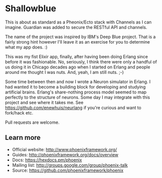 # Shallowblue

This is about as standard as a Pheonix/Ecto stack with Channels as I can imagine.  Guardian was added to secure the RESTful API and channels.

The name of the project was inspired by IBM's Deep Blue project.  That is a fairly strong hint however I'll leave it as an exercise for you to determine what my app does.  :)

This was my fist Elixir app, finally, after having been doing Erlang since before it was fashionable.  No, seriously, I think there were only a handful of us doing it in Chicago decades ago when I started on Erlang and people around me thought I was nuts.  And, yeah, I am still nuts.  ;-) 

Some time between then and now I wrote a Neuron simulator in Erlang.  I had wanted it to become a building block for developing and studying artificial brains.  Erlang's share-nothing process model seemed to map perfectly to the structure of neurons.  Some day I may integrate with this project and see where it takes me.  See https://github.com/enewhuis/neurlang if you're curious and want to fork/hack etc.

Pull requests are welcome.

## Learn more

  * Official website: http://www.phoenixframework.org/
  * Guides: http://phoenixframework.org/docs/overview
  * Docs: https://hexdocs.pm/phoenix
  * Mailing list: http://groups.google.com/group/phoenix-talk
  * Source: https://github.com/phoenixframework/phoenix
